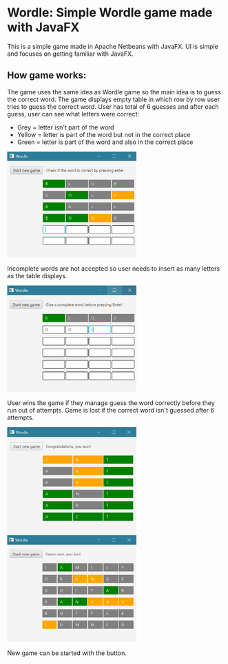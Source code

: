 # Wordle: Simple Wordle game made with JavaFX

This is a simple game made in Apache Netbeans with JavaFX. UI is simple and focuses on getting familiar with JavaFX. 

## How game works:

The game uses the same idea as Wordle game so the main idea is to guess the correct word. The game displays empty table in which row by row user tries to guess the correct word. User has total of 6 guesses and after each guess, user can see what letters were correct:
- Grey = letter isn't part of the word
- Yellow = letter is part of the word but not in the correct place
- Green = letter is part of the word and also in the correct place

<img src="https://github.com/heidise/wordle/blob/main/docs/example_pictures/game.PNG" width="300"/>

Incomplete words are not accepted so user needs to insert as many letters as the table displays.

<img src="https://github.com/heidise/wordle/blob/main/docs/example_pictures/incomplete.PNG" width="300"/>

User wins the game if they manage guess the word correctly before they run out of attempts. Game is lost if the correct word isn't guessed after 6 attempts.

<img src="https://github.com/heidise/wordle/blob/main/docs/example_pictures/winning.PNG" width="300"/>

<img src="https://github.com/heidise/wordle/blob/main/docs/example_pictures/lost.PNG" width="300"/>

New game can be started with the button.

